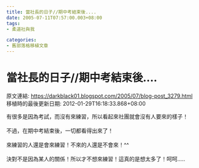 ```yaml
---
title: 當社長的日子//期中考結束後....
date: 2005-07-11T07:57:00.003+08:00
tags: 
- 柔道社與我

categories:
- 舊部落格移植文章
---
```


# 當社長的日子//期中考結束後....

原文連結: https://darkblack01.blogspot.com/2005/07/blog-post_3279.html
移植時的最後更新日期: 2012-01-29T16:18:33.868+08:00

有很多是因為考試，而沒有來練習，所以看起來社團就會沒有人要來的樣子！<br /><br />不過，在期中考結束後，一切都看得出來了！<br /><br />來練習的人還是會來練習！不來的人還是不會來！^^<br /><br />決對不是因為某人的關係！所以才不想來練習！這真的是想太多了！呵呵.....  
